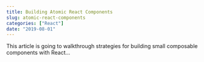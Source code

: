 ```yaml
---
title: Building Atomic React Components
slug: atomic-react-components
categories: ["React"]
date: "2019-08-01"
---
```


This article is going to walkthrough strategies for building small composable components with React...
